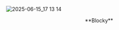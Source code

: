 
![2025-06-15_17 13 14](https://github.com/user-attachments/assets/f99e25a9-779a-47c1-8406-7908a5865739)

<p align="center">
**Blocky**
</p>
